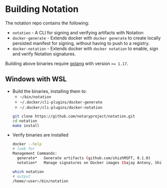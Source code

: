 # Building Notation

The notation repo contains the following:

- `notation` - A CLI for signing and verifying artifacts with Notation
- `docker-generate` - Extends docker with `docker generate` to create locally persisted manifest for signing, without having to push to a registry.
- `docker-notation` - Extends docker with `docker notation` to enable, sign and verify Notation signatures.

Building above binaries require [golang](https://golang.org/dl/) with version `>= 1.17`.

## Windows with WSL

- Build the binaries, installing them to:
  - `~/bin/notation`
  - `~/.docker/cli-plugins/docker-generate`
  - `~/.docker/cli-plugins/docker-notation`
  ```sh
  git clone https://github.com/notaryproject/notation.git
  cd notation
  make install
  ```
- Verify binaries are installed
  ```sh
  docker --help
  # look for 
  Management Commands:
    generate*   Generate artifacts (github.com/shizhMSFT, 0.1.0)
    notation*   Manage signatures on Docker images (Sajay Antony, Shiwei Zhang, 0.5.1)
  
  which notation
  # output
  /home/<user>/bin/notation
  ```
